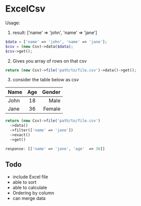 # ExcelCsv

Usage:
1. result: ['name' => 'john', 'name' => 'jane']
```php
$data = ['name' => 'john', 'name' => 'jane'];
$csv = (new Csv)->data($data);
$csv->get();
```

2. Gives you array of rows on that csv
```php
return (new Csv)->file('path/to/file.csv')->data()->get();
```

3. consider the table below as csv

| Name        | Age           | Gender  |
| ------------- |:-------------:| -----:|
| John      | 18           | Male |
| Jane      | 36            |   Female |
```php
return (new Csv)->file('path/to/file.csv')
  ->data()
  ->filter(['name' => 'jane'])
  ->exact()
  ->get()

response: [['name' => 'jane', 'age'  => 36]]
```

## Todo
- include Excel file
- able to sort
- able to calculate
- Ordering by column
- can merge data
